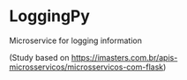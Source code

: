 # LoggingPy

Microservice for logging information

(Study based on https://imasters.com.br/apis-microsservicos/microsservicos-com-flask)
